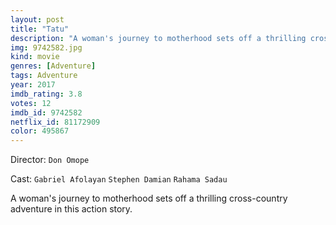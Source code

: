 ```yaml
---
layout: post
title: "Tatu"
description: "A woman's journey to motherhood sets off a thrilling cross-country adventure in this action story..."
img: 9742582.jpg
kind: movie
genres: [Adventure]
tags: Adventure 
year: 2017
imdb_rating: 3.8
votes: 12
imdb_id: 9742582
netflix_id: 81172909
color: 495867
---
```

Director: `Don Omope`  

Cast: `Gabriel Afolayan` `Stephen Damian` `Rahama Sadau` 

A woman's journey to motherhood sets off a thrilling cross-country adventure in this action story.